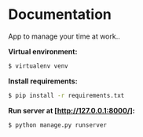 # Documentation
App to manage your time at work..


**Virtual environment:**
```bash
$ virtualenv venv
```
**Install requirements:**
```bash
$ pip install -r requirements.txt
```

**Run server at [http://127.0.0.1:8000/]:**
```bash
$ python manage.py runserver
```




